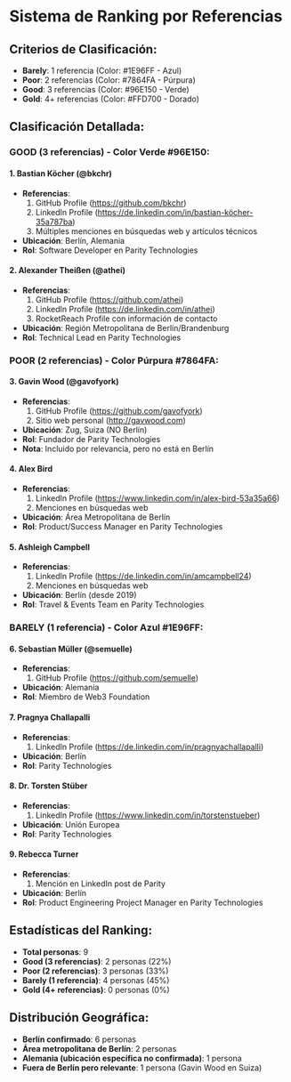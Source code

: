 # Sistema de Ranking por Referencias

## Criterios de Clasificación:
- **Barely**: 1 referencia (Color: #1E96FF - Azul)
- **Poor**: 2 referencias (Color: #7864FA - Púrpura)  
- **Good**: 3 referencias (Color: #96E150 - Verde)
- **Gold**: 4+ referencias (Color: #FFD700 - Dorado)

## Clasificación Detallada:

### GOOD (3 referencias) - Color Verde #96E150:

#### 1. Bastian Köcher (@bkchr)
- **Referencias**:
  1. GitHub Profile (https://github.com/bkchr)
  2. LinkedIn Profile (https://de.linkedin.com/in/bastian-köcher-35a787ba)
  3. Múltiples menciones en búsquedas web y artículos técnicos
- **Ubicación**: Berlín, Alemania
- **Rol**: Software Developer en Parity Technologies

#### 2. Alexander Theißen (@athei)
- **Referencias**:
  1. GitHub Profile (https://github.com/athei)
  2. LinkedIn Profile (https://de.linkedin.com/in/athei)
  3. RocketReach Profile con información de contacto
- **Ubicación**: Región Metropolitana de Berlín/Brandenburg
- **Rol**: Technical Lead en Parity Technologies

### POOR (2 referencias) - Color Púrpura #7864FA:

#### 3. Gavin Wood (@gavofyork)
- **Referencias**:
  1. GitHub Profile (https://github.com/gavofyork)
  2. Sitio web personal (http://gavwood.com)
- **Ubicación**: Zug, Suiza (NO Berlín)
- **Rol**: Fundador de Parity Technologies
- **Nota**: Incluido por relevancia, pero no está en Berlín

#### 4. Alex Bird
- **Referencias**:
  1. LinkedIn Profile (https://www.linkedin.com/in/alex-bird-53a35a66)
  2. Menciones en búsquedas web
- **Ubicación**: Área Metropolitana de Berlín
- **Rol**: Product/Success Manager en Parity Technologies

#### 5. Ashleigh Campbell
- **Referencias**:
  1. LinkedIn Profile (https://de.linkedin.com/in/amcampbell24)
  2. Menciones en búsquedas web
- **Ubicación**: Berlín (desde 2019)
- **Rol**: Travel & Events Team en Parity Technologies

### BARELY (1 referencia) - Color Azul #1E96FF:

#### 6. Sebastian Müller (@semuelle)
- **Referencias**:
  1. GitHub Profile (https://github.com/semuelle)
- **Ubicación**: Alemania
- **Rol**: Miembro de Web3 Foundation

#### 7. Pragnya Challapalli
- **Referencias**:
  1. LinkedIn Profile (https://de.linkedin.com/in/pragnyachallapalli)
- **Ubicación**: Berlín
- **Rol**: Parity Technologies

#### 8. Dr. Torsten Stüber
- **Referencias**:
  1. LinkedIn Profile (https://www.linkedin.com/in/torstenstueber)
- **Ubicación**: Unión Europea
- **Rol**: Parity Technologies

#### 9. Rebecca Turner
- **Referencias**:
  1. Mención en LinkedIn post de Parity
- **Ubicación**: Berlín
- **Rol**: Product Engineering Project Manager en Parity Technologies

## Estadísticas del Ranking:
- **Total personas**: 9
- **Good (3 referencias)**: 2 personas (22%)
- **Poor (2 referencias)**: 3 personas (33%)
- **Barely (1 referencia)**: 4 personas (45%)
- **Gold (4+ referencias)**: 0 personas (0%)

## Distribución Geográfica:
- **Berlín confirmado**: 6 personas
- **Área metropolitana de Berlín**: 2 personas
- **Alemania (ubicación específica no confirmada)**: 1 persona
- **Fuera de Berlín pero relevante**: 1 persona (Gavin Wood en Suiza)

